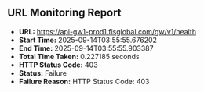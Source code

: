## URL Monitoring Report

- **URL:** https://api-gw1-prod1.fisglobal.com/gw/v1/health
- **Start Time:** 2025-09-14T03:55:55.676202
- **End Time:** 2025-09-14T03:55:55.903387
- **Total Time Taken:** 0.227185 seconds
- **HTTP Status Code:** 403
- **Status:** Failure
- **Failure Reason:** HTTP Status Code: 403
